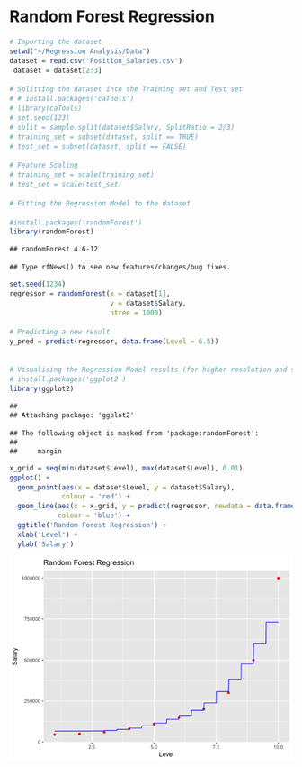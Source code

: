 Random Forest Regression
================

``` r
# Importing the dataset
setwd("~/Regression Analysis/Data")
dataset = read.csv('Position_Salaries.csv')
 dataset = dataset[2:3]

# Splitting the dataset into the Training set and Test set
# # install.packages('caTools')
# library(caTools)
# set.seed(123)
# split = sample.split(dataset$Salary, SplitRatio = 2/3)
# training_set = subset(dataset, split == TRUE)
# test_set = subset(dataset, split == FALSE)

# Feature Scaling
# training_set = scale(training_set)
# test_set = scale(test_set)

# Fitting the Regression Model to the dataset

#install.packages('randomForest')
library(randomForest)
```

    ## randomForest 4.6-12

    ## Type rfNews() to see new features/changes/bug fixes.

``` r
set.seed(1234)
regressor = randomForest(x = dataset[1], 
                         y = dataset$Salary,
                         ntree = 1000)

# Predicting a new result
y_pred = predict(regressor, data.frame(Level = 6.5))


# Visualising the Regression Model results (for higher resolution and smoother curve)
# install.packages('ggplot2')
library(ggplot2)
```

    ## 
    ## Attaching package: 'ggplot2'

    ## The following object is masked from 'package:randomForest':
    ## 
    ##     margin

``` r
x_grid = seq(min(dataset$Level), max(dataset$Level), 0.01)
ggplot() +
  geom_point(aes(x = dataset$Level, y = dataset$Salary),
             colour = 'red') +
  geom_line(aes(x = x_grid, y = predict(regressor, newdata = data.frame(Level = x_grid))),
            colour = 'blue') +
  ggtitle('Random Forest Regression') +
  xlab('Level') +
  ylab('Salary')
```

![](Random_Forest_Regression_files/figure-markdown_github/unnamed-chunk-1-1.png)
